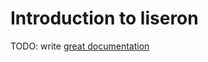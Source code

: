 # Introduction to liseron

TODO: write [great documentation](http://jacobian.org/writing/what-to-write/)
